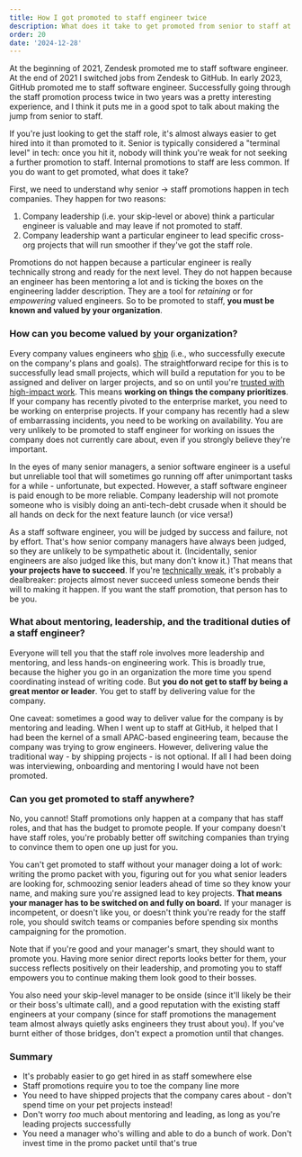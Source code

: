 ```yaml
---
title: How I got promoted to staff engineer twice
description: What does it take to get promoted from senior to staff at a tech company?
order: 20
date: '2024-12-28'
---
```


At the beginning of 2021, Zendesk promoted me to staff software engineer. At the end of 2021 I switched jobs from Zendesk to GitHub. In early 2023, GitHub promoted me to staff software engineer. Successfully going through the staff promotion process twice in two years was a pretty interesting experience, and I think it puts me in a good spot to talk about making the jump from senior to staff.

If you're just looking to get the staff role, it's almost always easier to get hired into it than promoted to it. Senior is typically considered a "terminal level" in tech: once you hit it, nobody will think you're weak for not seeking a further promotion to staff. Internal promotions to staff are less common. If you do want to get promoted, what does it take?

First, we need to understand why senior -> staff promotions happen in tech companies. They happen for two reasons:

1. Company leadership (i.e. your skip-level or above) think a particular engineer is valuable and may leave if not promoted to staff.
2. Company leadership want a particular engineer to lead specific cross-org projects that will run smoother if they've got the staff role.

Promotions do not happen because a particular engineer is really technically strong and ready for the next level. They do not happen because an engineer has been mentoring a lot and is ticking the boxes on the engineering ladder description. They are a tool for _retaining_ or for _empowering_ valued engineers. So to be promoted to staff, **you must be known and valued by your organization**.

### How can you become valued by your organization?

Every company values engineers who [ship](/how-to-ship) (i.e., who successfully execute on the company's plans and goals). The straightforward recipe for this is to successfully lead small projects, which will build a reputation for you to be assigned and deliver on larger projects, and so on until you're [trusted with high-impact work](/point-person). This means **working on things the company prioritizes**. If your company has recently pivoted to the enterprise market, you need to be working on enterprise projects. If your company has recently had a slew of embarrassing incidents, you need to be working on availability. You are very unlikely to be promoted to staff engineer for working on issues the company does not currently care about, even if you strongly believe they're important.

In the eyes of many senior managers, a senior software engineer is a useful but unreliable tool that will sometimes go running off after unimportant tasks for a while - unfortunate, but expected. However, a staff software engineer is paid enough to be more reliable. Company leadership will not promote someone who is visibly doing an anti-tech-debt crusade when it should be all hands on deck for the next feature launch (or vice versa!)

As a staff software engineer, you will be judged by success and failure, not by effort. That's how senior company managers have always been judged, so they are unlikely to be sympathetic about it. (Incidentally, senior engineers are also judged like this, but many don't know it.) That means that **your projects have to succeed**. If you're [technically weak](/weak-engineers), it's probably a dealbreaker: projects almost never succeed unless someone bends their will to making it happen. If you want the staff promotion, that person has to be you.

### What about mentoring, leadership, and the traditional duties of a staff engineer?

Everyone will tell you that the staff role involves more leadership and mentoring, and less hands-on engineering work. This is broadly true, because the higher you go in an organization the more time you spend coordinating instead of writing code. But **you do not get to staff by being a great mentor or leader**. You get to staff by delivering value for the company.

One caveat: sometimes a good way to deliver value for the company is by mentoring and leading. When I went up to staff at GitHub, it helped that I had been the kernel of a small APAC-based engineering team, because the company was trying to grow engineers. However, delivering value the traditional way - by shipping projects - is not optional. If all I had been doing was interviewing, onboarding and mentoring I would have not been promoted.

### Can you get promoted to staff anywhere?

No, you cannot! Staff promotions only happen at a company that has staff roles, and that has the budget to promote people. If your company doesn't have staff roles, you're probably better off switching companies than trying to convince them to open one up just for you.

You can't get promoted to staff without your manager doing a lot of work: writing the promo packet with you, figuring out for you what senior leaders are looking for, schmoozing senior leaders ahead of time so they know your name, and making sure you're assigned lead to key projects. **That means your manager has to be switched on and fully on board.** If your manager is incompetent, or doesn't like you, or doesn't think you're ready for the staff role, you should switch teams or companies before spending six months campaigning for the promotion.

Note that if you're good and your manager's smart, they should want to promote you. Having more senior direct reports looks better for them, your success reflects positively on their leadership, and promoting you to staff empowers you to continue making them look good to their bosses.

You also need your skip-level manager to be onside (since it'll likely be their or their boss's ultimate call), and a good reputation with the existing staff engineers at your company (since for staff promotions the management team almost always quietly asks engineers they trust about you). If you've burnt either of those bridges, don't expect a promotion until that changes.

### Summary

- It's probably easier to go get hired in as staff somewhere else
- Staff promotions require you to toe the company line more
- You need to have shipped projects that the company cares about - don't spend time on your pet projects instead!
- Don't worry _too_ much about mentoring and leading, as long as you're leading projects successfully
- You need a manager who's willing and able to do a bunch of work. Don't invest time in the promo packet until that's true